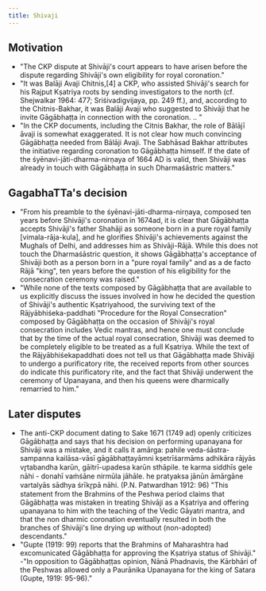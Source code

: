 ```yaml
---
title: Shivaji
---
```


## Motivation
- "The CKP dispute at Shivāji's court appears to have arisen before the dispute regarding Shivāji's own eligibility for royal coronation."
- "It was Balāji Avaji Chitnis,[4] a CKP, who assisted Shivāji's search for his Rajput Kṣatriya roots by sending investigators to the north (cf. Shejwalkar 1964: 477; Sriśivadigvijaya, pp. 249 ff.), and, according to the Chitnis-Bakhar, it was Balāji Avaji who suggested to Shivāji that he invite Gāgābhaṭṭa in connection with the coronation. .. "
- "In the CKP documents, including the Citnis Bakhar, the role of Bālājī āvaji is somewhat exaggerated. It is not clear how much convincing Gāgābhaṭṭa needed from Bālāji Avaji. The Sabhāsad Bakhar attributes the initiative regarding coronation to Gāgābhaṭṭa himself.  If the date of the śyēnavi-jāti-dharma-nirṇaya of 1664 AD is valid, then Shivāji was already in touch with Gāgābhaṭṭa in such Dharmaśāstric matters."

## GagabhaTTa's decision
- "From his preamble to the śyēnavi-jāti-dharma-nirṇaya, composed ten years before Shivāji's coronation in 1674ad, it is clear that Gāgābhaṭṭa accepts Shivāji's father Shahāji as someone born in a pure royal family [vimala-rāja-kula], and he glorifies Shivāji's achievements against the Mughals of Delhi, and addresses him as Shivāji-Rājā. While this does not touch the Dharmaśāstric question, it shows Gāgābhaṭṭa's acceptance of Shivāji both as a person born in a "pure royal family" and as a de facto Rājā "king", ten years before the question of his eligibility for the consecration ceremony was raised."
- "While none of the texts composed by Gāgābhaṭṭa that are available to us explicitly discuss the issues involved in how he decided the question of Shivāji's authentic Kṣatriyahood, the surviving text of the Rājyābhiśeka-paddhati "Procedure for the Royal Consecration" composed by Gāgābhaṭṭa on the occasion of Shivāji's royal consecration includes Vedic mantras, and hence one must conclude that by the time of the actual royal consecration, Shivāji was deemed to be completely eligible to be treated as a full Kṣatriya. While the text of the Rājyābhiśekapaddhati does not tell us that Gāgābhaṭṭa made Shivāji to undergo a purificatory rite, the received reports from other sources do indicate this purificatory rite, and the fact that Shivāji underwent the ceremony of Upanayana, and then his queens were dharmically remarried to him."

## Later disputes
- The anti-CKP document dating to Sake 1671 (1749 ad) openly criticizes Gāgābhaṭṭa and says that his decision on performing upanayana for Shivāji was a mistake, and it calls it amārga: pahile veda-śāstra-sampanna kailāsa-vāsī gāgābhaṭṭayāmni kṣetrīśarmāms adhikāra rājyās vr̥tabandha karūn, gāitrī-upadesa karūn sthāpile. te karma siddhīs gele nāhi - donahī vaṁśāne nirmūla jāhāle. he pratyaksa jānūn āmārgāne vartalyās sādhya śrīkr̥pā nāhi. (P.N. Patwardhan 1912: 96) "This statement from the Brahmins of the Peshwa period claims that Gāgābhaṭṭa was mistaken in treating Shivāji as a Kṣatriya and offering upanayana to him with the teaching of the Vedic Gāyatri mantra, and that the non dharmic coronation eventually resulted in both the branches of Shivāji's line drying up without (non-adopted) descendants."
- "Gupte (1919: 99) reports that the Brahmins of Maharashtra had excomunicated Gāgābhaṭṭa for approving the Kṣatriya status of Shivāji."
-"In opposition to Gāgābhaṭṭas opinion, Nānā Phadnavis, the Kārbhāri of the Peshwas allowed only a Paurānika Upanayana for the king of Satara (Gupte, 1919: 95-96)."